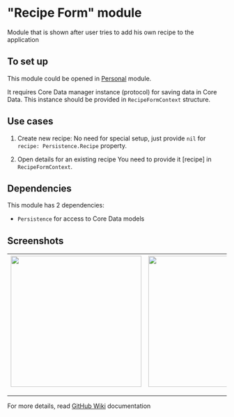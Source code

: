 # "Recipe Form" module

Module that is shown after user tries to add his own recipe to the application

## To set up

This module could be opened in [Personal](https://github.com/iCookbook/Personal) module.

It requires Core Data manager instance (protocol) for saving data in Core Data. This instance should be provided in `RecipeFormContext` structure.

## Use cases

1. Create new recipe:
    No need for special setup, just provide `nil` for `recipe: Persistence.Recipe` property.

2. Open details for an existing recipe
    You need to provide it [recipe] in `RecipeFormContext`.

## Dependencies

This module has 2 dependencies:

- `Persistence` for access to Core Data models

## Screenshots

| <img width=300 src=""> | <img width=300 src=""> | <img width=300 src=""> |
|---|---|---|

---

For more details, read [GitHub Wiki](https://github.com/iCookbook/RecipeForm/wiki) documentation
